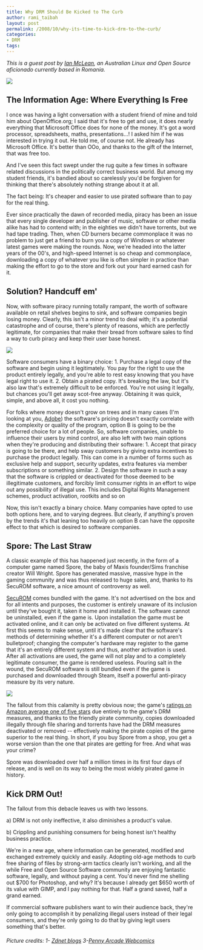 ```yaml
---
title: Why DRM Should Be Kicked to The Curb
author: rami_taibah
layout: post
permalink: /2008/10/why-its-time-to-kick-drm-to-the-curb/
categories:
- DRM
tags: 
---
```


_This is a guest post by [Ian McLean](http://golbnikufesin.blogspot.com/), an Australian Linux and Open Source aficionado currently based in Romania._

![](http://192.168.1.33/blog2/wp-content/uploads/2008/10/eliminate-drm.jpg)

## The Information Age: Where Everything Is Free

I once was having a light conversation with a student friend of mine and told him about OpenOffice.org; I said that it's free to get and use, it does nearly everything that Microsoft Office does for none of the money. It's got a word processor, spreadsheets, maths, presentations...! I asked him if he was interested in trying it out. He told me, of course not. He already has Microsoft Office. It's better than OOo, and thanks to the gift of the Internet, that was free too.

And I've seen this fact swept under the rug quite a few times in software related discussions in the politically correct business world. But among my student friends, it's bandied about so carelessly you'd be forgiven for thinking that there's absolutely nothing strange about it at all.

The fact being: It's cheaper and easier to use pirated software than to pay for the real thing.

Ever since practically the dawn of recorded media, piracy has been an issue that every single developer and publisher of music, software or other media alike has had to contend with; in the eighties we didn't have torrents, but we had tape trading. Then, when CD burners became commonplace it was no problem to just get a friend to burn you a copy of Windows or whatever latest games were making the rounds. Now, we're headed into the latter years of the 00's, and high-speed Internet is so cheap and commonplace, downloading a copy of whatever you like is often simpler in practice than making the effort to go to the store and fork out your hard earned cash for it.

## Solution? Handcuff em'

Now, with software piracy running totally rampant, the worth of software available on retail shelves begins to sink, and software companies begin losing money. Clearly, this isn't a minor trend to deal with; it's a potential catastrophe and of course, there's plenty of reasons, which are perfectly legitimate, for companies that make their bread from software sales to find a way to curb piracy and keep their user base honest.

![](/blog/wp-content/uploads/2008/10/handcuffs-300x195.jpg)

Software consumers have a binary choice:
1\. Purchase a legal copy of the software and begin using it legitimately. You pay for the right to use the product entirely legally, and you're able to rest easy knowing that you have legal right to use it.
2\. Obtain a pirated copy. It's breaking the law, but it's also law that's extremely difficult to be enforced. You're not using it legally, but chances you'll get away scot-free anyway. Obtaining it was quick, simple, and above all, it cost you nothing.

For folks where money doesn't grow on trees and in many cases (I'm looking at you, [Adobe](http://www.adobe.com/products/photoshop/photoshop/)) the software's pricing doesn't exactly correlate with the complexity or quality of the program, option B is going to be the preferred choice for a lot of people. So, software companies, unable to influence their users by mind control, are also left with two main options when they're producing and distributing their software:
1\. Accept that piracy is going to be there, and help sway customers by giving extra incentives to purchase the product legally. This can come in a number of forms such as exclusive help and support, security updates, extra features via member subscriptions or something similar.
2\. Design the software in such a way that the software is crippled or deactivated for those deemed to be illegitimate customers, and forcibly limit consumer rights in an effort to wipe out any possibility of illegal use. This includes Digital Rights Management schemes, product activation, rootkits and so on

Now, this isn't exactly a binary choice. Many companies have opted to use both options here, and to varying degrees. But clearly, if anything's proven by the trends it's that leaning too heavily on option B can have the opposite effect to that which is desired to software companies.

## Spore: The Last Straw

A classic example of this has happened just recently, in the form of a computer game named Spore, the baby of Maxis founder/Sims franchise creator Will Wright.   Spore has generated massive, massive hype in the gaming community and was thus released to huge sales, and, thanks to its SecuROM software, a nice amount of controversy as well.

[SecuROM](http://en.wikipedia.org/wiki/Securom) comes bundled with the game. It's not advertised on the box and for all intents and purposes, the customer is entirely unaware of its inclusion until they've bought it, taken it home and installed it. The software cannot be uninstalled, even if the game is. Upon installation the game must be activated online, and it can only be activated on five different systems. At first this seems to make sense, until it's made clear that the software's methods of determining whether it's a different computer or not aren't bulletproof; changing the computer's hardware may register to the game that it's an entirely different system and thus, another activation is used. After all activations are used, the game will not play and to a completely legitimate consumer, the game is rendered useless. Pouring salt in the wound, the SecuROM software is still bundled even if the game is purchased and downloaded through Steam, itself a powerful anti-piracy measure by its very nature.

[![](http://192.168.1.33/blog2/wp-content/uploads/2008/10/20080509.jpg)](http://192.168.1.33/blog2/wp-content/uploads/2008/10/20080509.jpg)

The fallout from this calamity is pretty obvious now; the game's [ratings on Amazon average one of five stars](http://www.amazon.com/review/product/B000FKBCX4?_encoding=UTF8&showViewpoints=1) due entirely to the game's DRM measures, and thanks to the friendly pirate community, copies downloaded illegally through file sharing and torrents have had the DRM measures deactivated or removed -- effectively making the pirate copies of the game superior to the real thing. In short, if you buy Spore from a shop, you get a worse version than the one that pirates are getting for free. And what was your crime?

Spore was downloaded over half a million times in its first four days of release, and is well on its way to being the most widely pirated game in history.

## Kick DRM Out!

The fallout from this debacle leaves us with two lessons.

a) DRM is not only ineffective, it also diminishes a product's value.

b) Crippling and punishing consumers for being honest isn't healthy business practice.

We're in a new age, where information can be generated, modified and exchanged extremely quickly and easily. Adopting old-age methods to curb free sharing of files by strong-arm tactics clearly isn't working, and all the while Free and Open Source Software community are enjoying fantastic software, legally, and without paying a cent. You'd never find me shelling out $700 for Photoshop, and why? It's because I already get $650 worth of its value with GIMP, and I pay nothing for that. Half a grand saved, half a grand earned.

If commercial software publishers want to win their audience back, they're only going to accomplish it by penalizing illegal users instead of their legal consumers, and they're only going to do that by giving legit users something that's better.

###### Picture credits: 1- [Zdnet blogs](http://blog/s.zdnet.com) 3-[Penny Arcade Webcomics](http://www.penny-arcade.com)